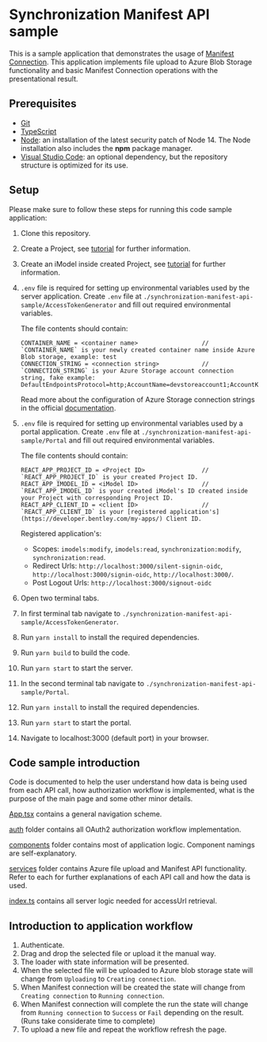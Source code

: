 # Synchronization Manifest API sample

This is a sample application that demonstrates the usage of [Manifest Connection](https://developer.bentley.com/apis/synchronization/operations/get-manifest-connection/). This application implements file upload to Azure Blob Storage functionality and basic Manifest Connection operations with the presentational result.

## Prerequisites

- [Git](https://git-scm.com/)
- [TypeScript](https://www.typescriptlang.org/)
- [Node](https://nodejs.org/en/): an installation of the latest security patch of Node 14. The Node installation also includes the **npm** package manager.
- [Visual Studio Code](https://code.visualstudio.com/): an optional dependency, but the repository structure is optimized for its use.

## Setup

Please make sure to follow these steps for running this code sample application:

1.  Clone this repository.
1.  Create a Project, see [tutorial](https://developer.bentley.com/tutorials/create-and-query-projects-guide/) for further information.
1.  Create an iModel inside created Project, see [tutorial](https://developer.bentley.com/tutorials/create-empty-imodel/) for further information.
1.  `.env` file is required for setting up environmental variables used by the server application. Create `.env` file at `./synchronization-manifest-api-sample/AccessTokenGenerator` and fill out required environmental variables.

    The file contents should contain:

    ```
    CONTAINER_NAME = <container name>                  // `CONTAINER_NAME` is your newly created container name inside Azure Blob storage, example: test
    CONNECTION_STRING = <connection string>            // `CONNECTION_STRING` is your Azure Storage account connection string, fake example: DefaultEndpointsProtocol=http;AccountName=devstoreaccount1;AccountKey=Eby8vdM02xNOcqFlqUwJPLlmEtl6IFsuFq2UVErCz4I6tq/K1SZFPTOtr/KBHBeksoGMGw==;
    ```

    Read more about the configuration of Azure Storage connection strings in the official [documentation](https://docs.microsoft.com/en-us/azure/storage/common/storage-configure-connection-string).

1.  `.env` file is required for setting up environmental variables used by a portal application. Create `.env` file at `./synchronization-manifest-api-sample/Portal` and fill out required environmental variables.

    The file contents should contain:

    ```
    REACT_APP_PROJECT_ID = <Project ID>                // `REACT_APP_PROJECT_ID` is your created Project ID.
    REACT_APP_IMODEL_ID = <iModel ID>                  // `REACT_APP_IMODEL_ID` is your created iModel's ID created inside your Project with corresponding Project ID.
    REACT_APP_CLIENT_ID = <client ID>                  // `REACT_APP_CLIENT_ID` is your [registered application's](https://developer.bentley.com/my-apps/) Client ID.
    ```

    Registered application's:

    - Scopes: `imodels:modify`, `imodels:read`, `synchronization:modify`, `synchronization:read`.
    - Redirect Urls: `http://localhost:3000/silent-signin-oidc`, `http://localhost:3000/signin-oidc`, `http://localhost:3000/`.
    - Post Logout Urls: `http://localhost:3000/signout-oidc`

1.  Open two terminal tabs.
1.  In first terminal tab navigate to `./synchronization-manifest-api-sample/AccessTokenGenerator`.
1.  Run `yarn install` to install the required dependencies.
1.  Run `yarn build` to build the code.
1.  Run `yarn start` to start the server.
1.  In the second terminal tab navigate to `./synchronization-manifest-api-sample/Portal`.
1.  Run `yarn install` to install the required dependencies.
1.  Run `yarn start` to start the portal.
1.  Navigate to localhost:3000 (default port) in your browser.

## Code sample introduction

Code is documented to help the user understand how data is being used from each API call, how authorization workflow is implemented, what is the purpose of the main page and some other minor details.

[App.tsx](./Portal/src/App.tsx) contains a general navigation scheme.

[auth](./Portal/src/auth) folder contains all OAuth2 authorization workflow implementation.

[components](./Portal/src/components) folder contains most of application logic. Component namings are self-explanatory.

[services](./Portal/src/services) folder contains Azure file upload and Manifest API functionality. Refer to each for further explanations of each API call and how the data is used.

[index.ts](./AccessTokenGenerator/index.ts) contains all server logic needed for accessUrl retrieval.

## Introduction to application workflow

1.  Authenticate.
1.  Drag and drop the selected file or upload it the manual way.
1.  The loader with state information will be presented.
1.  When the selected file will be uploaded to Azure blob storage state will change from `Uploading` to `Creating connection`.
1.  When Manifest connection will be created the state will change from `Creating connection` to `Running connection`.
1.  When Manifest connection will complete the run the state will change from `Running connection` to `Success` or `Fail` depending on the result. (Runs take considerate time to complete)
1.  To upload a new file and repeat the workflow refresh the page.

